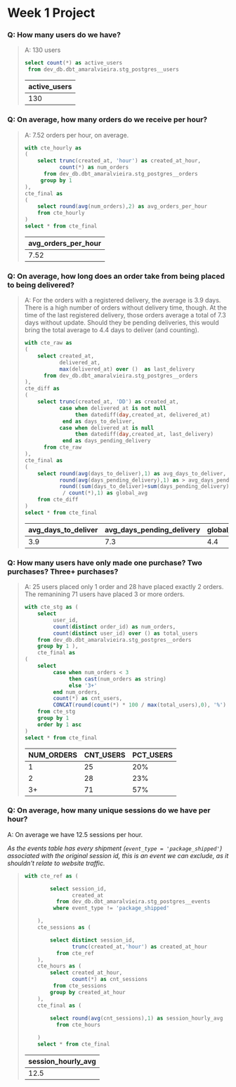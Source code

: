 # Week 1 Project

### Q: How many users do we have?
> A: 130 users
>
> ```sql
> select count(*) as active_users
>  from dev_db.dbt_amaralvieira.stg_postgres__users
> ```
> |active_users|
> |:-|
> |130|

### Q: On average, how many orders do we receive per hour?
> A: 7.52 orders per hour, on average.
>
> ```sql
> with cte_hourly as 
> (
>     select trunc(created_at, 'hour') as created_at_hour,
>            count(*) as num_orders 
>       from dev_db.dbt_amaralvieira.stg_postgres__orders
>      group by 1
> ),
> cte_final as
> (
>     select round(avg(num_orders),2) as avg_orders_per_hour
>     from cte_hourly
> )
> select * from cte_final
> ```
> |avg_orders_per_hour|
> |:-|
> |7.52|

### Q: On average, how long does an order take from being placed to being delivered?
> A: For the orders with a registered delivery, the average is 3.9 days. There is a high number of orders without delivery time, though. At the time of the last registered delivery, those orders average a total of 7.3 days without update. Should they be pending deliveries, this would bring the total average to 4.4 days to deliver (and counting).
>
> ```sql
> with cte_raw as 
> (
>     select created_at,
>            delivered_at,
>            max(delivered_at) over ()  as last_delivery
>       from dev_db.dbt_amaralvieira.stg_postgres__orders
> ),
> cte_diff as
> (
>     select trunc(created_at, 'DD') as created_at,
>            case when delivered_at is not null
>                 then datediff(day,created_at, delivered_at) 
>             end as days_to_deliver,
>            case when delivered_at is null
>                 then datediff(day,created_at, last_delivery) 
>             end as days_pending_delivery
>       from cte_raw
> ),
> cte_final as
> (
>     select round(avg(days_to_deliver),1) as avg_days_to_deliver,
>            round(avg(days_pending_delivery),1) as > avg_days_pending_delivery,
>            round((sum(days_to_deliver)+sum(days_pending_delivery))
>             / count(*),1) as global_avg
>     from cte_diff  
> )
> select * from cte_final
> ```
> |avg_days_to_deliver|avg_days_pending_delivery|global_avg|
> |:-|:-|:-|
> |3.9|7.3|4.4|


### Q: How many users have only made one purchase? Two purchases? Three+ purchases?
> A: 25 users placed only 1 order and 28 have placed exactly 2 orders. The remanining 71 users have placed 3 or more orders.
>
> ```sql
>with cte_stg as (
>     select
>          user_id,
>          count(distinct order_id) as num_orders,
>          count(distinct user_id) over () as total_users
>     from dev_db.dbt_amaralvieira.stg_postgres__orders
>     group by 1 ),
>     cte_final as
>(
>     select
>          case when num_orders < 3
>               then cast(num_orders as string)
>               else '3+'
>          end num_orders,
>          count(*) as cnt_users,
>          CONCAT(round(count(*) * 100 / max(total_users),0), '%') as pct_users
>     from cte_stg
>     group by 1
>     order by 1 asc
>)
>select * from cte_final
> ````
> |NUM_ORDERS|CNT_USERS|PCT_USERS|
> |:-|:-|:-|
> |1 |25|20%|
> |2 |28|23%|
> |3+|71|57%|



### Q: On average, how many unique sessions do we have per hour?
A: On average we have 12.5 sessions per hour.

_As the events table has every shipment (`event_type = 'package_shipped'`) associated with the original session id, this is an event we can exclude, as it shouldn't relate to website traffic._

> ```sql
> with cte_ref as (
> 
>         select session_id,
>                created_at
>           from dev_db.dbt_amaralvieira.stg_postgres__events
>          where event_type != 'package_shipped'
> 
>     ),
>     cte_sessions as (
> 
>         select distinct session_id,
>                trunc(created_at,'hour') as created_at_hour
>           from cte_ref
>     ),
>     cte_hours as (
>         select created_at_hour,
>                count(*) as cnt_sessions
>          from cte_sessions
>         group by created_at_hour
>     ),
>     cte_final as (
>         
>         select round(avg(cnt_sessions),1) as session_hourly_avg
>           from cte_hours
> 
>     )
>     select * from cte_final
> ```
> |session_hourly_avg|
> |:-|
> |12.5|
